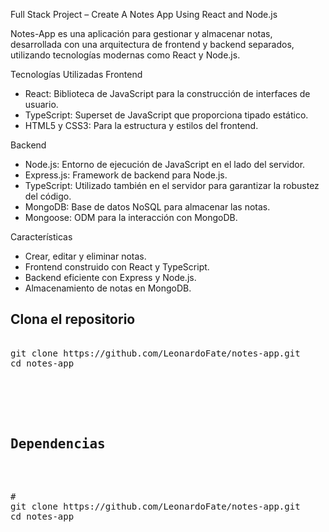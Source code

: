 

Full Stack Project – Create A Notes App Using React and Node.js

Notes-App es una aplicación para gestionar y almacenar notas, desarrollada con una arquitectura de frontend 
y backend separados, utilizando tecnologías modernas como React y Node.js.

Tecnologías Utilizadas
Frontend
 
 * React: Biblioteca de JavaScript para la construcción de interfaces de usuario.
 * TypeScript: Superset de JavaScript que proporciona tipado estático.
 * HTML5 y CSS3: Para la estructura y estilos del frontend.

Backend
 
 * Node.js: Entorno de ejecución de JavaScript en el lado del servidor.
 * Express.js: Framework de backend para Node.js.
 * TypeScript: Utilizado también en el servidor para garantizar la robustez del código.
 * MongoDB: Base de datos NoSQL para almacenar las notas.
 * Mongoose: ODM para la interacción con MongoDB.

Características
 * Crear, editar y eliminar notas.
 * Frontend construido con React y TypeScript.
 * Backend eficiente con Express y Node.js.
 * Almacenamiento de notas en MongoDB.

<h2 tabindex="-1" class="heading-element">Clona el repositorio</h2>

<pre><span><span>
git clone https://github.com/LeonardoFate/notes-app.git
cd notes-app
</span></span>

 


<h2 tabindex="-1" class="heading-element">Dependencias</h2>

<pre><span><span>#</span></span>
git clone https://github.com/LeonardoFate/notes-app.git
cd notes-app
